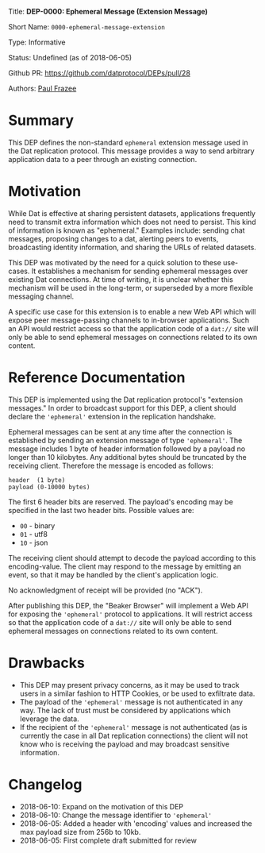 
Title: **DEP-0000: Ephemeral Message (Extension Message)**

Short Name: `0000-ephemeral-message-extension`

Type: Informative

Status: Undefined (as of 2018-06-05)

Github PR: https://github.com/datprotocol/DEPs/pull/28

Authors: [Paul Frazee](https://github.com/pfrazee)


# Summary
[summary]: #summary

This DEP defines the non-standard `ephemeral` extension message used in the Dat replication protocol. This message provides a way to send arbitrary application data to a peer through an existing connection.


# Motivation
[motivation]: #motivation

While Dat is effective at sharing persistent datasets, applications frequently need to transmit extra information which does not need to persist. This kind of information is known as "ephemeral." Examples include: sending chat messages, proposing changes to a dat, alerting peers to events, broadcasting identity information, and sharing the URLs of related datasets.

This DEP was motivated by the need for a quick solution to these use-cases. It establishes a mechanism for sending ephemeral messages over existing Dat connections. At time of writing, it is unclear whether this mechanism will be used in the long-term, or superseded by a more flexible messaging channel.

A specific use case for this extension is to enable a new Web API which will expose peer message-passing channels to in-browser applications. Such an API would restrict access so that the application code of a `dat://` site will only be able to send ephemeral messages on connections related to its own content.


# Reference Documentation
[reference-documentation]: #reference-documentation

This DEP is implemented using the Dat replication protocol's "extension messages." In order to broadcast support for this DEP, a client should declare the `'ephemeral'` extension in the replication handshake.

Ephemeral messages can be sent at any time after the connection is established by sending an extension message of type `'ephemeral'`. The message includes 1 byte of header information followed by a payload no longer than 10 kilobytes. Any additional bytes should be truncated by the receiving client. Therefore the message is encoded as follows:

```
header  (1 byte)
payload (0-10000 bytes)
```

The first 6 header bits are reserved. The payload's encoding may be specified in the last two header bits. Possible values are:

 - `00` - binary
 - `01` - utf8
 - `10` - json

The receiving client should attempt to decode the payload according to this encoding-value. The client may respond to the message by emitting an event, so that it may be handled by the client's application logic.

No acknowledgment of receipt will be provided (no "ACK").

After publishing this DEP, the "Beaker Browser" will implement a Web API for exposing the `'ephemeral'` protocol to applications. It will restrict access so that the application code of a `dat://` site will only be able to send ephemeral messages on connections related to its own content.


# Drawbacks
[drawbacks]: #drawbacks

- This DEP may present privacy concerns, as it may be used to track users in a similar fashion to HTTP Cookies, or be used to exfiltrate data.
- The payload of the `'ephemeral'` message is not authenticated in any way. The lack of trust must be considered by applications which leverage the data.
- If the recipient of the `'ephemeral'` message is not authenticated (as is currently the case in all Dat replication connections) the client will not know who is receiving the payload and may broadcast sensitive information.


# Changelog
[changelog]: #changelog

- 2018-06-10: Expand on the motivation of this DEP
- 2018-06-10: Change the message identifier to `'ephemeral'`
- 2018-06-05: Added a header with 'encoding' values and increased the max payload size from 256b to 10kb.
- 2018-06-05: First complete draft submitted for review

